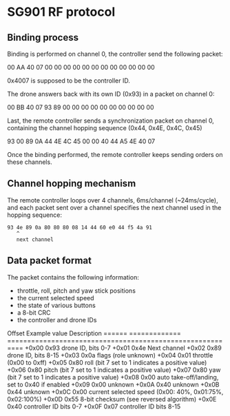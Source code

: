 SG901 RF protocol
=================

Binding process
---------------

Binding is performed on channel 0, the controller send the following packet:

  00 AA 40 07 00 00 00 00 00 00 00 00 00 00 00 00

0x4007 is supposed to be the controller ID.

The drone answers back with its own ID (0x93) in a packet on channel 0:

  00 BB 40 07 93 89 00 00 00 00 00 00 00 00 00 00

Last, the remote controller sends a synchronization packet on channel 0, containing the channel hopping sequence (0x44, 0x4E, 0x4C, 0x45)

  93 00 89 0A 44 4E 4C 45 00 00 40 44 A5 4E 40 07

Once the binding performed, the remote controller keeps sending orders on these channels.


Channel hopping mechanism
-------------------------

The remote controller loops over 4 channels, 6ms/channel (~24ms/cycle), and each packet sent over a channel specifies the next channel
used in the hopping sequence:

```
93 4e 89 0a 80 80 80 08 14 44 60 e0 44 f5 4a 91
   ^
   next channel
```

Data packet format
------------------

The packet contains the following information:

* throttle, roll, pitch and yaw stick positions
* the current selected speed
* the state of various buttons
* a 8-bit CRC
* the controller and drone IDs


Offset Example value Description
====== ============= ==========================================================
+0x00  0x93          drone ID, bits 0-7
+0x01  0x4e          Next channel
+0x02  0x89          drone ID, bits 8-15
+0x03  0x0a          flags (role unknown)
+0x04  0x01          throttle (0x00 to 0xff)
+0x05  0x80          roll (bit 7 set to 1 indicates a positive value)
+0x06  0x80          pitch (bit 7 set to 1 indicates a positive value)
+0x07  0x80          yaw (bit 7 set to 1 indicates a positive value)
+0x08  0x00          auto take-off/landing, set to 0x40 if enabled
+0x09  0x00          unknown
+0x0A  0x40          unknown
+0x0B  0x44          unknown
+0x0C  0x00          current selected speed (0x00: 40%, 0x01:75%, 0x02:100%)
+0x0D  0x55          8-bit checksum (see reversed algorithm)
+0x0E  0x40          controller ID bits 0-7
+0x0F  0x07          controller ID bits 8-15

